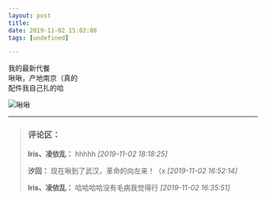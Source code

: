 ```yaml
---
layout: post
title: 
date: 2019-11-02 15:02:08
tags: [undefined]

---
```



我的最新代餐  
啾啾，产地南京（真的  
配件我自己扎的哈


![啾啾](https://imglf5.nosdn0.126.net/img/YnZvamxBaTlBYXEwWkgwVVZxSlBtdDhKS1BEYWdTTnBXZmJhei91bXFUaFpoTEx6SWd1NFZBPT0.jpg)


---
> ### 评论区：
>**Iris、凌依乱：** hhhhh  *[2019-11-02 18:18:25]*
>
>**汐回：** 现在啾到了武汉，革命的向左来！（x  *[2019-11-02 16:52:14]*
>
>**Iris、凌依乱：** 哈哈哈哈没有毛病我觉得行  *[2019-11-02 16:35:51]*
>
>
